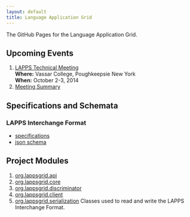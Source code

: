 ```yaml
---
layout: default
title: Language Application Grid
---
```


The GitHub Pages for the Language Application Grid.

## Upcoming Events

1. <a href="TechMeeting2014-10-02.html">LAPPS Technical Meeting</a><br/>
**Where:** Vassar College, Poughkeepsie New York<br/>
**When:** October 2-3, 2014
1. [Meeting Summary](Summary2014-10-03.html)

## Specifications and Schemata

### LAPPS Interchange Format

* [specifications](interchange/index.html)
* [json schema](http://vocab.lappsgrid.org/schema/lif-schema.json)

## Project Modules

1. [org.lappsgrid.api](#)
1. [org.lappsgrid.core](#)
1. [org.lappsgrid.discriminator](http://lapps.github.io/org.lappsgrid.discriminator)
1. [org.lappsgrid.client](*)
1. [org.lappsgrid.serialization](http://lapps.github.io/org.lappsgrid.serialization) Classes
used to read and write the LAPPS Interchange Format.

